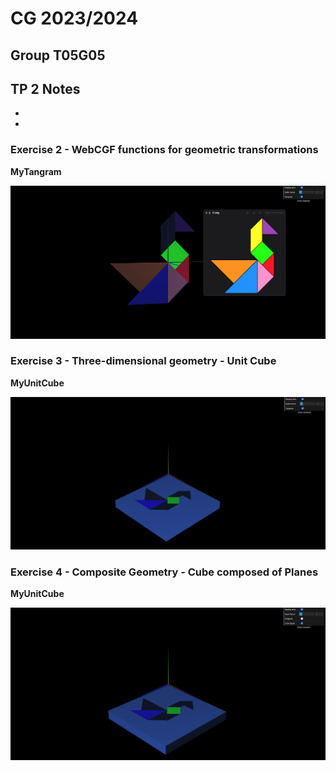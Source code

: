 # CG 2023/2024

## Group T05G05

## TP 2 Notes

- 
- 

### Exercise 2 - WebCGF functions for geometric transformations

**MyTangram**

![Screenshot 1](screenshots/cg-t05g05-tp2-1.png)

### Exercise 3 - Three-dimensional geometry - Unit Cube

**MyUnitCube**

![Screenshot 2](screenshots/cg-t05g05-tp2-2.png)

### Exercise 4 - Composite Geometry - Cube composed of Planes

**MyUnitCube**

![Screenshot 3](screenshots/cg-t05g05-tp2-3.png)
